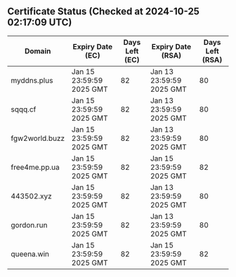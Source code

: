 ## Certificate Status (Checked at 2024-10-25 02:17:09 UTC)
| Domain | Expiry Date (EC) | Days Left (EC) | Expiry Date (RSA) | Days Left (RSA) |
|--------|-------------------|----------------|--------------------|--------------------|
| myddns.plus | Jan 15 23:59:59 2025 GMT | 82 | Jan 13 23:59:59 2025 GMT | 80 |
| sqqq.cf | Jan 15 23:59:59 2025 GMT | 82 | Jan 13 23:59:59 2025 GMT | 80 |
| fgw2world.buzz | Jan 15 23:59:59 2025 GMT | 82 | Jan 13 23:59:59 2025 GMT | 80 |
| free4me.pp.ua | Jan 15 23:59:59 2025 GMT | 82 | Jan 15 23:59:59 2025 GMT | 82 |
| 443502.xyz | Jan 15 23:59:59 2025 GMT | 82 | Jan 13 23:59:59 2025 GMT | 80 |
| gordon.run | Jan 15 23:59:59 2025 GMT | 82 | Jan 13 23:59:59 2025 GMT | 80 |
| queena.win | Jan 15 23:59:59 2025 GMT | 82 | Jan 15 23:59:59 2025 GMT | 82 |
